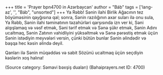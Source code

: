 +++
title = 'Prayer bpn4700 in Azərbaycan'
author = "Báb"
tags = ['lang-az', '', "Báb", "unsorted"]
+++
Ya Rəbb! Sənin ilahi Birlik Ağacının tez böyüməsinin qayğısına qal; sonra, Sənin razılığının axar suları ilə onu sula, Ya Rəbb, Sənin ilahi təminatının təzahürləri qarşısında izn ver ki, Səni alqışlamaq və vəsf etmək, Səni tərif etmək və Sənə şükr etmək, Sənin Adını ucaltmaq, Sənin Zatının vahidliyini yüksəltmək və Sənə pərəstiş etmək üçün Sənin istədiyin meyvələri versin, çünki bütün bunlar Sənin əlindədir və başqa hec kəsin əlində deyil.

Qanları ilə Sənin müqəddəs və sabit Sözünü ucaltmaq üçün seçdiyin kəslərin xoş halına!

(Source category: Səmavi bəxşiş duaları)
(Bahaiprayers.net ID: 4700)
